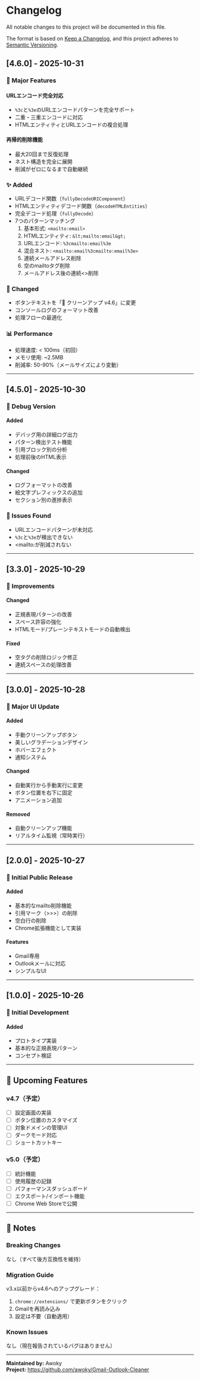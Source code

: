 # Changelog

All notable changes to this project will be documented in this file.

The format is based on [Keep a Changelog](https://keepachangelog.com/en/1.0.0/),
and this project adheres to [Semantic Versioning](https://semver.org/spec/v2.0.0.html).

## [4.6.0] - 2025-10-31

### 🎉 Major Features

#### URLエンコード完全対応
- `%3c`と`%3e`のURLエンコードパターンを完全サポート
- 二重・三重エンコードに対応
- HTMLエンティティとURLエンコードの複合処理

#### 再帰的削除機能
- 最大20回まで反復処理
- ネスト構造を完全に展開
- 削減がゼロになるまで自動継続

### ✨ Added
- URLデコード関数（`fullyDecodeURIComponent`）
- HTMLエンティティデコード関数（`decodeHTMLEntities`）
- 完全デコード処理（`fullyDecode`）
- 7つのパターンマッチング
  1. 基本形式: `<mailto:email>`
  2. HTMLエンティティ: `&lt;mailto:email&gt;`
  3. URLエンコード: `%3cmailto:email%3e`
  4. 混合ネスト: `<mailto:email%3cmailto:email%3e>`
  5. 連続メールアドレス削除
  6. 空のmailtoタグ削除
  7. メールアドレス後の連続<>削除

### 🔧 Changed
- ボタンテキストを「🧹 クリーンアップ v4.6」に変更
- コンソールログのフォーマット改善
- 処理フローの最適化

### 📊 Performance
- 処理速度: < 100ms（初回）
- メモリ使用: ~2.5MB
- 削減率: 50-90%（メールサイズにより変動）

---

## [4.5.0] - 2025-10-30

### 🔬 Debug Version

#### Added
- デバッグ用の詳細ログ出力
- パターン検出テスト機能
- 引用ブロック別の分析
- 処理前後のHTML表示

#### Changed
- ログフォーマットの改善
- 絵文字プレフィックスの追加
- セクション別の進捗表示

### 🐛 Issues Found
- URLエンコードパターンが未対応
- `%3c`と`%3e`が検出できない
- &lt;mailto:が削減されない

---

## [3.3.0] - 2025-10-29

### 🔧 Improvements

#### Changed
- 正規表現パターンの改善
- スペース許容の強化
- HTMLモード/プレーンテキストモードの自動検出

#### Fixed
- 空タグの削除ロジック修正
- 連続スペースの処理改善

---

## [3.0.0] - 2025-10-28

### 🎨 Major UI Update

#### Added
- 手動クリーンアップボタン
- 美しいグラデーションデザイン
- ホバーエフェクト
- 通知システム

#### Changed
- 自動実行から手動実行に変更
- ボタン位置を右下に固定
- アニメーション追加

#### Removed
- 自動クリーンアップ機能
- リアルタイム監視（常時実行）

---

## [2.0.0] - 2025-10-27

### 🚀 Initial Public Release

#### Added
- 基本的なmailto削除機能
- 引用マーク（>>>）の削除
- 空白行の削除
- Chrome拡張機能として実装

#### Features
- Gmail専用
- Outlookメールに対応
- シンプルなUI

---

## [1.0.0] - 2025-10-26

### 🎊 Initial Development

#### Added
- プロトタイプ実装
- 基本的な正規表現パターン
- コンセプト検証

---

## 🔮 Upcoming Features

### v4.7（予定）
- [ ] 設定画面の実装
- [ ] ボタン位置のカスタマイズ
- [ ] 対象ドメインの管理UI
- [ ] ダークモード対応
- [ ] ショートカットキー

### v5.0（予定）
- [ ] 統計機能
- [ ] 使用履歴の記録
- [ ] パフォーマンスダッシュボード
- [ ] エクスポート/インポート機能
- [ ] Chrome Web Storeで公開

---

## 📝 Notes

### Breaking Changes
なし（すべて後方互換性を維持）

### Migration Guide
v3.x以前からv4.6へのアップグレード：
1. `chrome://extensions/` で更新ボタンをクリック
2. Gmailを再読み込み
3. 設定は不要（自動適用）

### Known Issues
なし（現在報告されているバグはありません）

---

**Maintained by:** Awoky  
**Project:** https://github.com/awoky/Gmail-Outlook-Cleaner
